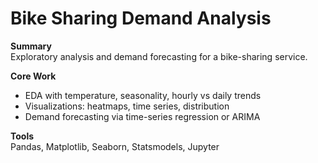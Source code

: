 # Bike Sharing Demand Analysis

**Summary**  
Exploratory analysis and demand forecasting for a bike-sharing service.

**Core Work**  
- EDA with temperature, seasonality, hourly vs daily trends  
- Visualizations: heatmaps, time series, distribution  
- Demand forecasting via time-series regression or ARIMA

**Tools**  
Pandas, Matplotlib, Seaborn, Statsmodels, Jupyter

